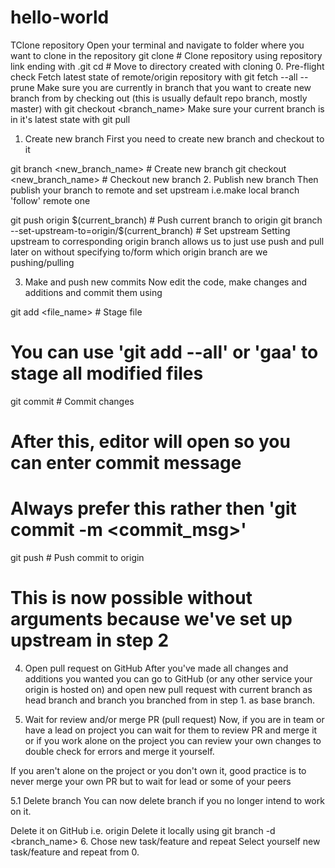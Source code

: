 # hello-world
TClone repository
Open your terminal and navigate to folder where you want to clone in the repository
git clone <repository-link> # Clone repository using repository link ending with .git
cd <reporitory-name> # Move to directory created with cloning
0. Pre-flight check
Fetch latest state of remote/origin repository with git fetch --all --prune
Make sure you are currently in branch that you want to create new branch from by checking out (this is usually default repo branch, mostly master) with git checkout <branch_name>
Make sure your current branch is in it's latest state with git pull
1. Create new branch
First you need to create new branch and checkout to it

git branch <new_branch_name> # Create new branch
git checkout <new_branch_name> # Checkout new branch
2. Publish new branch
Then publish your branch to remote and set upstream i.e.make local branch 'follow' remote one

git push origin $(current_branch) # Push current branch to origin
git branch --set-upstream-to=origin/$(current_branch) # Set upstream
Setting upstream to corresponding origin branch allows us to just use push and pull later on without specifying to/form which origin branch are we pushing/pulling

3. Make and push new commits
Now edit the code, make changes and additions and commit them using

git add <file_name> # Stage file
# You can use 'git add --all' or 'gaa' to stage all modified files
git commit # Commit changes
# After this, editor will open so you can enter commit message
# Always prefer this rather then 'git commit -m <commit_msg>'
git push # Push commit to origin
# This is now possible without arguments because we've set up upstream in step 2
4. Open pull request on GitHub
After you've made all changes and additions you wanted you can go to GitHub (or any other service your origin is hosted on) and open new pull request with current branch as head branch and branch you branched from in step 1. as base branch.

5. Wait for review and/or merge PR (pull request)
Now, if you are in team or have a lead on project you can wait for them to review PR and merge it or if you work alone on the project you can review your own changes to double check for errors and merge it yourself.

If you aren't alone on the project or you don't own it, good practice is to never merge your own PR but to wait for lead or some of your peers

5.1 Delete branch
You can now delete branch if you no longer intend to work on it.

Delete it on GitHub i.e. origin
Delete it locally using git branch -d <branch_name>
6. Chose new task/feature and repeat
Select yourself new task/feature and repeat from 0.
